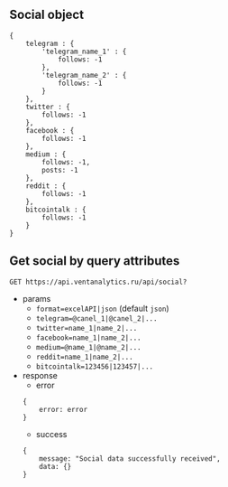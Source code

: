 ## Social object
```
{
    telegram : {
        'telegram_name_1' : {
            follows: -1
        },
        'telegram_name_2' : {
            follows: -1
        }
    },
    twitter : {
        follows: -1
    },
    facebook : {
        follows: -1
    },
    medium : {
        follows: -1,
        posts: -1
    },
    reddit : {
        follows: -1
    },
    bitcointalk : {
        follows: -1
    }
}
```

## Get social by query attributes
`GET https://api.ventanalytics.ru/api/social?`
- params
    - `format=excelAPI|json` (default `json`)
    - `telegram=@canel_1|@canel_2|...`
    - `twitter=name_1|name_2|...`
    - `facebook=name_1|name_2|...`
    - `medium=@name_1|@name_2|...`
    - `reddit=name_1|name_2|...`
    - `bitcointalk=123456|123457|...`
- response
    - error
    ```
    {
        error: error
    }
    ```
    - success
    ```
    {
        message: "Social data successfully received",
        data: {}
    }
    ```